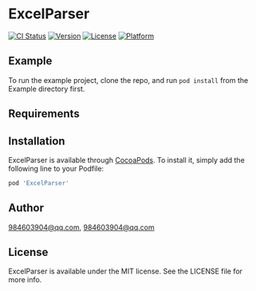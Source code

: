 # ExcelParser

[![CI Status](https://img.shields.io/travis/984603904@qq.com/ExcelParser.svg?style=flat)](https://travis-ci.org/984603904@qq.com/ExcelParser)
[![Version](https://img.shields.io/cocoapods/v/ExcelParser.svg?style=flat)](https://cocoapods.org/pods/ExcelParser)
[![License](https://img.shields.io/cocoapods/l/ExcelParser.svg?style=flat)](https://cocoapods.org/pods/ExcelParser)
[![Platform](https://img.shields.io/cocoapods/p/ExcelParser.svg?style=flat)](https://cocoapods.org/pods/ExcelParser)

## Example

To run the example project, clone the repo, and run `pod install` from the Example directory first.

## Requirements

## Installation

ExcelParser is available through [CocoaPods](https://cocoapods.org). To install
it, simply add the following line to your Podfile:

```ruby
pod 'ExcelParser'
```

## Author

984603904@qq.com, 984603904@qq.com

## License

ExcelParser is available under the MIT license. See the LICENSE file for more info.
